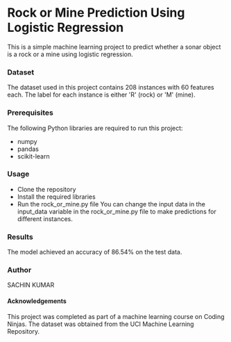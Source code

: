 
# **Rock or Mine Prediction Using Logistic Regression**
This is a simple machine learning project to predict whether a sonar object is a rock or a mine using logistic regression.

### **Dataset**
The dataset used in this project contains 208 instances with 60 features each. The label for each instance is either 'R' (rock) or 'M' (mine).

### **Prerequisites**
The following Python libraries are required to run this project:

* numpy
* pandas
* scikit-learn
### **Usage**
* Clone the repository
* Install the required libraries
* Run the rock_or_mine.py file
You can change the input data in the input_data variable in the rock_or_mine.py file to make predictions for different instances.

### **Results**
The model achieved an accuracy of 86.54% on the test data.

### **Author**
SACHIN KUMAR
#### **Acknowledgements**
This project was completed as part of a machine learning course on Coding Ninjas.
The dataset was obtained from the UCI Machine Learning Repository.
